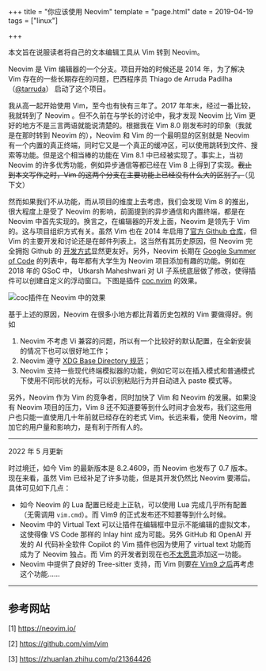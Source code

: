 +++
title = "你应该使用 Neovim"
template = "page.html"
date = 2019-04-19
tags = ["linux"]

+++

本文旨在说服读者将自己的文本编辑工具从 Vim 转到 Neovim。
<!--more-->

Neovim 是 Vim 编辑器的一个分支。项目开始的时候还是 2014 年，为了解决 Vim 存在的一些长期存在的问题，巴西程序员 Thiago de Arruda Padilha（[@tarruda](https://github.com/tarruda)）
启动了这个项目。

我从高一起开始使用 Vim，至今也有快有三年了。2017 年年末，经过一番比较，我就转到了 Neovim 。但不久前在与学长的讨论中，我才发现 Neovim 比 Vim 更好的地方不是三言两语就能说清楚的。根据我在 Vim 8.0 刚发布时的印象（我就是在那时转到 Neovim
的），Neovim 和 Vim 的一个最明显的区别就是 Neovim 有一个内置的真正终端，同时它又是一个真正的缓冲区，可以使用跳转到文件、搜索等功能。但是这个相当棒的功能在 Vim 8.1 中已经被实现了。事实上，当初 Neovim 的许多优秀功能，例如异步通信等都已经在 Vim 8 上得到了实现。~~截止到本文写作之时，Vim 的这两个分支在主要功能上已经没有什么大的区别了。~~（见下文）

然而如果我们不从功能，而从项目的维度上去考虑，我们会发现 Vim 8 的推出，很大程度上是受了 Neovim 的影响，前面提到的异步通信和内置终端，都是在 Neovim 中首先实现的。换言之，在编辑器的开发上面，Neovim 是领先于 Vim 的。这与项目组织方式有关。虽然 Vim 也在 2014 年启用了[官方 Github 仓库](https://github.com/vim/vim/)，但 Vim 的主要开发和讨论还是在邮件列表上。这当然有其历史原因，但 Neovim 完全拥抱 Github 的
[开发方式](https://github.com/neovim/neovim/blob/master/CONTRIBUTING.md)显然更友好。另外，Neovim 长期在 [Google Summer of Code](https://summerofcode.withgoogle.com/) 的列表中，每年都有大学生为 Neovim 项目添加有趣的功能。例如在 2018 年的 GSoC 中，
Utkarsh Maheshwari 对 UI 子系统底层做了修改，使得插件可以创建自定义的浮动窗口。下图是插件 [coc.nvim](https://github.com/neoclide/coc.nvim/) 的效果。

![coc插件在 Neovim 中的效果](https://neovim.io/images/nvim-0.4.0-floatwin-chemzqm.gif)

基于上述的原因，Neovim 在很多小地方都比背着历史包袱的 Vim 要做得好。例如

1. Neovim 不考虑 Vi 兼容的问题，所以有一个比较好的默认配置，在全新安装的情况下也可以很好地工作；
2. Neovim 遵守 [XDG Base Directory 规范](https://specifications.freedesktop.org/basedir-spec/basedir-spec-latest.html)；
3. Neovim 支持一些现代终端模拟器的功能，例如它可以在插入模式和普通模式下使用不同形状的光标，可以识别粘贴行为并自动进入 paste 模式等。

另外，Neovim 作为 Vim 的竞争者，同时加快了 Vim 和 Neovim 的发展。如果没有 Neovim 项目的压力，Vim 8 还不知道要等到什么时间才会发布，我们这些用户也只能一直使用几十年前就已经存在的老式 Vim。长远来看，使用 Neovim，增加它的用户量和影响力，是有利于所有人的。

---
2022 年 5 月更新

时过境迁，如今 Vim 的最新版本是 8.2.4609，而 Neovim 也发布了 0.7 版本。现在来看，虽然 Vim 已经补足了许多功能，但是其开发仍然比 Neovim 要滞后。具体可见如下几点：

- 如今 Neovim 的 Lua 配置已经走上正轨，可以使用 Lua 完成几乎所有配置（无需调用 `vim.cmd`）。而 Vim9 的正式发布还不知要等到什么时候。
- Neovim 中的 Virtual Text 可以让插件在编辑框中显示不能编辑的虚拟文本，这使得像 VS Code 那样的 Inlay hint 成为可能。另外 GitHub 和 OpenAI 开发的 AI 代码补全软件 Copilot 的 Vim 插件也因为使用了 virtual text 功能而成为了 Neovim 独占。而 Vim 的开发者到现在也[不太愿意][virtual]添加这一功能。
- Neovim 中提供了良好的 Tree-sitter 支持，而 Vim 则要[在 Vim9 之后][tree-sitter]再考虑这个功能……

[virtual]: https://github.com/vim/vim/issues/7553
[tree-sitter]: https://github.com/vim/vim/issues/8924#issuecomment-933006595

---

## 参考网站

[1] <https://neovim.io/>

[2] <https://github.com/vim/vim>

[3] <https://zhuanlan.zhihu.com/p/21364426>
